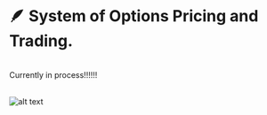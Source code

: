 # :feather: System of Options Pricing and Trading.

\
Currently in process!!!!!!

\
![alt text](https://h2.gifposter.com/bingImages/FalcoPeregrinus_EN-US12306031452_1920x1080.jpg)



